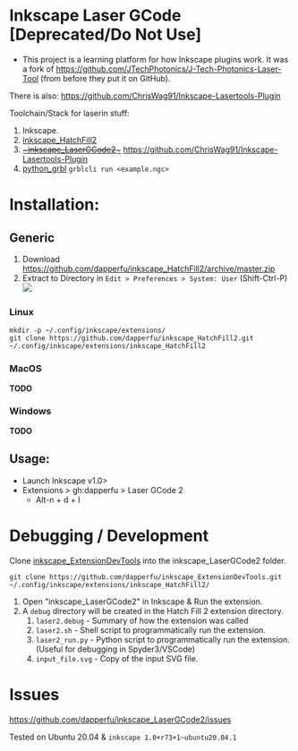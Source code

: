 # Inkscape Laser GCode [Deprecated/Do Not Use]

- This project is a learning platform for how Inkscape plugins work. It was a fork of https://github.com/JTechPhotonics/J-Tech-Photonics-Laser-Tool (from before they put it on GitHub).

There is also: https://github.com/ChrisWag91/Inkscape-Lasertools-Plugin

Toolchain/Stack for laserin stuff:

1. Inkscape.
1. [inkscape_HatchFill2](https://github.com/dapperfu/inkscape_HatchFill2/)
1. [~~~inkscape_LaserGCode2~~~](https://github.com/dapperfu/inkscape_LaserGCode2) https://github.com/ChrisWag91/Inkscape-Lasertools-Plugin
1. [python_grbl](https://github.com/dapperfu/python_grbl)
    ```grblcli run <example.ngc>```


# Installation:

## Generic

1. Download https://github.com/dapperfu/inkscape_HatchFill2/archive/master.zip
2. Extract to Directory in ```Edit > Preferences > System: User``` (Shift-Ctrl-P)
  ![](.img/extension_dir.png)

### Linux

    mkdir -p ~/.config/inkscape/extensions/
    git clone https://github.com/dapperfu/inkscape_HatchFill2.git ~/.config/inkscape/extensions/inkscape_HatchFill2
    
### MacOS

**TODO**

### Windows

**TODO**

## Usage:

- Launch Inkscape v1.0>
- Extensions > gh:dapperfu > Laser GCode 2
   - Alt-n + d + l

# Debugging / Development

Clone [inkscape_ExtensionDevTools](https://github.com/dapperfu/inkscape_ExtensionDevTools/) into the inkscape_LaserGCode2 folder.

    git clone https://github.com/dapperfu/inkscape_ExtensionDevTools.git ~/.config/inkscape/extensions/inkscape_HatchFill2/

1. Open "inkscape_LaserGCode2" in Inkscape & Run the extension.
2. A ```debug``` directory will be created in the Hatch Fill 2 extension directory.
   1. ```laser2.debug``` - Summary of how the extension was called
   2. ```laser2.sh``` - Shell script to programmatically run the extension.
   3. ```laser2_run.py``` - Python script to programmatically run the extension.
     (Useful for debugging in Spyder3/VSCode)
   4. ```input_file.svg``` - Copy of the input SVG file.


# Issues 

https://github.com/dapperfu/inkscape_LaserGCode2/issues

Tested on Ubuntu 20.04 & ```inkscape 1.0+r73+1~ubuntu20.04.1```
